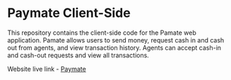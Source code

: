 # Paymate Client-Side
This repository contains the client-side code for the Pamate web application. Pamate allows users to send money, request cash in and cash out from agents, and view transaction history. Agents can accept cash-in and cash-out requests and view all transactions.

Website live link - [Paymate](https://mfs-paymate.web.app/)
